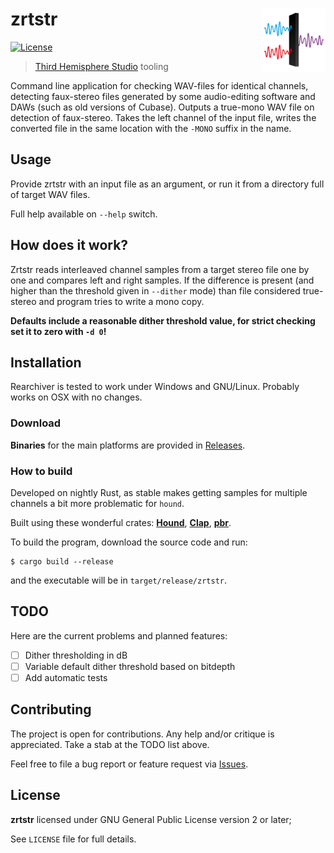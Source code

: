 # zrtstr <img src="zrtstr.svg" align="right" alt="fzrtstr logo" width="20%"/>
[![License](https://img.shields.io/badge/license-GPLv2-blue.svg)](https://github.com/Indiscipline/zrtstr/blob/master/LICENSE)
> [Third Hemisphere Studio](https://thirdhemisphere.studio) tooling

Command line application for checking WAV-files for identical channels, detecting faux-stereo files generated by some audio-editing software and DAWs (such as old versions of Cubase). Outputs a true-mono WAV file on detection of faux-stereo. Takes the left channel of the input file, writes the converted file in the same location with the `-MONO` suffix in the name.


## Usage
Provide zrtstr with an input file as an argument, or run it from a directory full of target WAV files.

Full help available on `--help` switch.

## How does it work?
Zrtstr reads interleaved channel samples from a target stereo file one by one and compares left and right samples. If the difference is present (and higher than the threshold given in `--dither` mode) than file considered true-stereo and program tries to write a mono copy.

**Defaults include a reasonable dither threshold value, for strict checking set it to zero with `-d 0`!**

## Installation
Rearchiver is tested to work under Windows and GNU/Linux. Probably works on OSX with no changes.

### Download
**Binaries** for the main platforms are provided in [Releases](https://github.com/indiscipline/zrtstr/releases).

### How to build
Developed on nightly Rust, as stable makes getting samples for multiple channels a bit more problematic for `hound`.

Built using these wonderful crates: **[Hound](https://github.com/ruuda/hound)**, **[Clap](https://github.com/kbknapp/clap-rs)**, **[pbr](https://github.com/a8m/pb)**.

To build the program, download the source code and run:

```
$ cargo build --release
```

and the executable will be in `target/release/zrtstr`.

## TODO
Here are the current problems and planned features:

- [ ] Dither thresholding in dB
- [ ] Variable default dither threshold based on bitdepth
- [ ] Add automatic tests

## Contributing
The project is open for contributions. Any help and/or critique is appreciated. Take a stab at the TODO list above.

Feel free to file a bug report or feature request via [Issues](https://github.com/Indiscipline/zrtstr/issues).

## License
**zrtstr** licensed under GNU General Public License version 2 or later;

See `LICENSE` file for full details.
